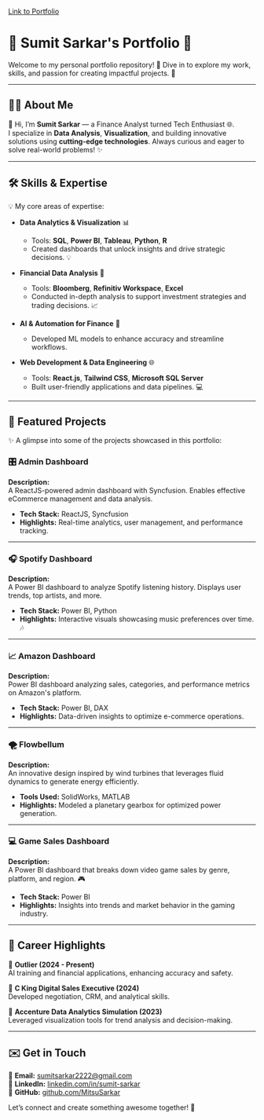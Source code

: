 [Link to Portfolio](https://mitsusarkar.github.io/Portfolio/)
# 🌟 Sumit Sarkar's Portfolio 🌟

Welcome to my personal portfolio repository! 🎉 Dive in to explore my work, skills, and passion for creating impactful projects. 🚀

---

## 🧑‍💻 About Me

👋 Hi, I’m **Sumit Sarkar** — a Finance Analyst turned Tech Enthusiast 🌐.  
I specialize in **Data Analysis**, **Visualization**, and building innovative solutions using **cutting-edge technologies**. Always curious and eager to solve real-world problems! ✨

---

## 🛠️ Skills & Expertise

💡 My core areas of expertise:

- **Data Analytics & Visualization** 📊  
  - Tools: **SQL**, **Power BI**, **Tableau**, **Python**, **R**  
  - Created dashboards that unlock insights and drive strategic decisions. 💡

- **Financial Data Analysis** 💸  
  - Tools: **Bloomberg**, **Refinitiv Workspace**, **Excel**  
  - Conducted in-depth analysis to support investment strategies and trading decisions. 📈

- **AI & Automation for Finance** 🤖  
  - Developed ML models to enhance accuracy and streamline workflows.  

- **Web Development & Data Engineering** 🌐  
  - Tools: **React.js**, **Tailwind CSS**, **Microsoft SQL Server**  
  - Built user-friendly applications and data pipelines. 💻

---

## 🚀 Featured Projects

✨ A glimpse into some of the projects showcased in this portfolio:

### 🎛️ Admin Dashboard  
**Description:**  
A ReactJS-powered admin dashboard with Syncfusion. Enables effective eCommerce management and data analysis.

- **Tech Stack:** ReactJS, Syncfusion  
- **Highlights:** Real-time analytics, user management, and performance tracking.

---

### 🎧 Spotify Dashboard  
**Description:**  
A Power BI dashboard to analyze Spotify listening history. Displays user trends, top artists, and more.

- **Tech Stack:** Power BI, Python  
- **Highlights:** Interactive visuals showcasing music preferences over time. 🎶

---

### 📈 Amazon Dashboard  
**Description:**  
Power BI dashboard analyzing sales, categories, and performance metrics on Amazon's platform.

- **Tech Stack:** Power BI, DAX  
- **Highlights:** Data-driven insights to optimize e-commerce operations.

---

### 🌪️ Flowbellum  
**Description:**  
An innovative design inspired by wind turbines that leverages fluid dynamics to generate energy efficiently.

- **Tools Used:** SolidWorks, MATLAB  
- **Highlights:** Modeled a planetary gearbox for optimized power generation.

---

### 💻 Game Sales Dashboard  
**Description:**  
A Power BI dashboard that breaks down video game sales by genre, platform, and region. 🎮

- **Tech Stack:** Power BI  
- **Highlights:** Insights into trends and market behavior in the gaming industry.

---

## 📜 Career Highlights

📍 **Outlier (2024 - Present)**  
AI training and financial applications, enhancing accuracy and safety.  

📍 **C King Digital Sales Executive (2024)**  
Developed negotiation, CRM, and analytical skills.  

📍 **Accenture Data Analytics Simulation (2023)**  
Leveraged visualization tools for trend analysis and decision-making.

---

## ✉️ Get in Touch

📧 **Email:** [sumitsarkar2222@gmail.com](mailto:sumitsarkar2222@gmail.com)  
💼 **LinkedIn:** [linkedin.com/in/sumit-sarkar](https://linkedin.com/in/sumit-sarkar)  
📁 **GitHub:** [github.com/MitsuSarkar](https://github.com/MitsuSarkar)

Let’s connect and create something awesome together! 🌈
